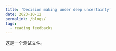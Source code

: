 ```yaml
---
title: 'Decision making under deep uncertainty'
date: 2023-10-12
permalink: /blogs/
tags:
  - reading feedbacks
---
```


这是一个测试文件。
